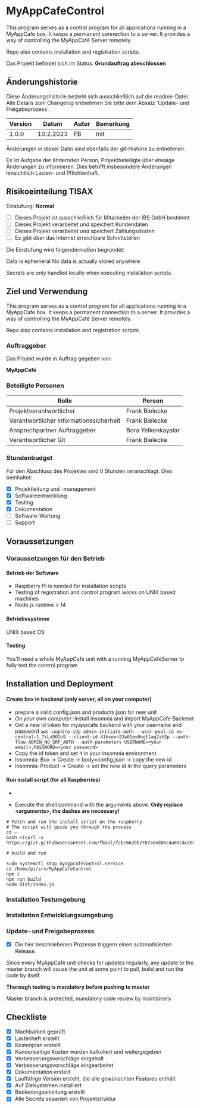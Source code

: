 # MyAppCafeControl

This program serves as a control program for all applications running in a MyAppCafe box. It keeps a permanent connection to a server. It provides a way of controlling the MyAppCafé Server remotely.

Repo also contains installation and registration scripts.

Das Projekt befindet sich im Status: **Grundauftrag abeschlossen**

## Änderungshistorie

Diese Änderungshistorie bezieht sich ausschließlich auf die readme-Datei. Alle Details zum Changelog entnehmen Sie bitte dem Absatz 'Update- und Freigabeprozess'.

| Version | Datum     | Autor | Bemerkung |
| ------- | --------- | ----- | --------- |
| 1.0.0   | 10.2.2023 | FB    | Init      |

Änderungen in dieser Datei sind ebenfalls der git-Historie zu entnehmen.

Es ist Aufgabe der ändernden Person, Projektbeteiligte über etwaige Änderungen zu informieren. Dies betrifft insbesondere Änderungen hinsichtlich Lasten- und Pflichtenheft.

## Risikoeinteilung TISAX

Einstufung: **Normal**

- [ ] Dieses Projekt ist ausschließlich für Mitarbeiter der IBS GnbH bestimmt
- [ ] Dieses Projekt verarbeitet _und_ speichert Kundendaten
- [ ] Dieses Projekt verarbeitet _und_ speichert Zahlungsdsaten
- [ ] Es gibt über das Internet erreichbare Schnittstellen

Die Einstufung wird folgendermaßen begründet:

Data is ephemeral
No data is actually stored anywhere

Secrets are only handled locally when executing installation scripts.

## Ziel und Verwendung

This program serves as a control program for all applications running in a MyAppCafe box. It keeps a permanent connection to a server. It provides a way of controlling the MyAppCafé Server remotely.

Repo also contains installation and registration scripts.

### Auftraggeber

Das Projekt wurde in Auftrag gegeben von:

**MyAppCafé**

### Beteiligte Personen

| Rolle                                   | Person             |
| --------------------------------------- | ------------------ |
| Projektverantwortlicher                 | Frank Bielecke     |
| Verantwortlicher Informationssicherheit | Frank Bielecke     |
| Ansprechpartner Auftraggeber            | Bora Yelkenkayalar |
| Verantwortlicher Git                    | Frank Bielecke     |

### Stundenbudget

Für den Abschluss des Projektes sind 0 Stunden veranschlagt. Dies beinhaltet:

- [x] Projektleitung und -management
- [x] Softwareentwicklung
- [x] Testing
- [x] Dokumentation
- [ ] Software-Wartung
- [ ] Support

## Voraussetzungen

### Voraussetzungen für den Betrieb

#### Betrieb der Software

- Raspberry Pi is needed for installation scripts
- Testing of registration and control program works on UNIX based machines
- Node.js runtime > 14

#### Betriebssysteme

UNIX based OS

#### Testing

You'll need a whole MyAppCafé unit with a running MyAppCaféServer to fully test the control program

## Installation und Deployment

#### Create box in backend (only server, all on your computer)

- prepare a valid config.json and products.json for new unit
- _On your own computer:_ Install Insomnia and import MyAppCafe Backend
- Get a new id token for myappcafe backend with your username and password `aws cognito-idp admin-initiate-auth --user-pool-id eu-central-1_7iLxD02o9 --client-id 41bsovn23a01gv0ogt1ag2ih2p --auth-flow ADMIN_NO_SRP_AUTH --auth-parameters USERNAME=<your email>,PASSWORD=<your password>`
- Copy the id token and set it in your insomnia environment
- Insomnia: Box -> Create -> body=config.json -> copy the new id
- Insomnia: Product -> Create -> set the new id in the query parameters

#### Run install script (for all Raspberries)

-

* Execute the shell command with the arguments above. **Only replace &lt;arguments&gt;, the dashes are necessary!**

```shell
# Fetch and run the install script on the raspberry
# The script will guide you through the process
cd ~
bash <(curl -s https://gist.githubusercontent.com/fbiel/fcbc662bb2707aeed06c4a03c4cc8579/raw/)

# build and run

sudo systemctl stop myappcafecontrol.service
cd /home/pi/srv/MyAppCafeControl
npm i
npm run build
node dist/index.js
```

### Installation Testumgebung

### Installation Entwicklungsumgebung

### Update- und Freigabeprozess

- [x] Die hier beschriebenen Prozesse triggern einen automatisierten Release.

Since every MyAppCafe unit checks for updates regularly, any update to the master branch will cause the unit at some point to pull, build and run the code by itself.

**Thorough testing is mandatory before pushing to master**

Master branch is protected, mandatory code review by maintainers

## Checkliste

- [x] Machbarkeit geprüft
- [x] Lastenheft erstellt
- [x] Kostenplan erstellt
- [x] Kundenseitige Kosten wurden kalkuliert und weitergegeben
- [x] Verbesserungsvorschläge eingeholt
- [x] Verbesserungsvorschläge eingearbeitet
- [x] Dokumentation erstellt
- [x] Lauffähige Version erstellt, die alle gewünschten Features enthält
- [x] Auf Zielsystemen installiert
- [x] Bedienungsanleitung erstellt
- [x] Alle Secrets separiert von Projektstruktur
